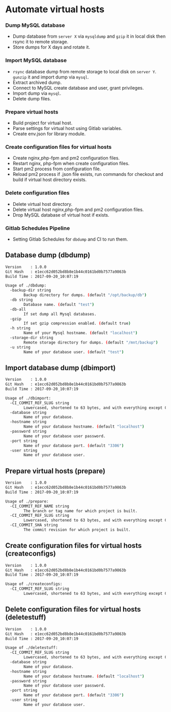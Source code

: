 # Automate virtual hosts

### Dump MySQL database

- Dump database from `server X` via `mysqldump` and `gzip` it in local disk then rsync it to remote storage.
- Store dumps for X days and rotate it.

### Import MySQL database

- `rsync` database dump from remote storage to local disk on `server Y`. `gunzip` it and import dump via `mysql`.
- Extract archived dump.
- Connect to MySQL create database and user, grant privileges.
- Import dump via `mysql`.
- Delete dump files.

### Prepare virtual hosts

- Build project for virtual host.
- Parse settings for virtual host using Gitlab variables.
- Create env.json for library module.

### Create configuration files for virtual hosts

- Create nginx,php-fpm and pm2 configuration files.
- Restart nginx, php-fpm when create configuration files.
- Start pm2 process from configuration file.
- Reload pm2 process if .json file exists, run commands for checkout and build if virtual host directory exists.

### Delete configuration files

- Delete virtual host directory.
- Delete virtual host nginx,php-fpm and pm2 configuration files.
- Drop MySQL database of virtual host if exists. 

### Gitlab Schedules Pipeline

- Setting Gitlab Schedules for `dbdump` and CI to run them.

## Database dump (dbdump)

```bash
Version    : 1.0.0
Git Hash   : e1ecc62d052bd8b8e1b44c0161bd0b7577a9863b
Build Time : 2017-09-20_10:07:19

Usage of ./dbdump:
  -backup-dir string
    	Backup directory for dumps. (default "/opt/backup/db")
  -db string
    	Database name. (default "test")
  -db-all
    	If set dump all Mysql databases.
  -gzip
    	If set gzip compression enabled. (default true)
  -h string
    	Name of your Mysql hostname. (default "localhost")
  -storage-dir string
    	Remote storage directory for dumps. (default "/mnt/backup")
  -u string
    	Name of your database user. (default "test")
```

## Import database dump (dbimport)

```bash
Version    : 1.0.0
Git Hash   : e1ecc62d052bd8b8e1b44c0161bd0b7577a9863b
Build Time : 2017-09-20_10:07:19

Usage of ./dbimport:
  -CI_COMMIT_REF_SLUG string
    	Lowercased, shortened to 63 bytes, and with everything except 0-9 and a-z replaced with -. No leading / trailing -. Use in URLs, host names and domain names.
  -database string
    	Name of your database.
  -hostname string
    	Name of your database hostname. (default "localhost")
  -password string
    	Name of your database user password.
  -port string
    	Name of your database port. (default "3306")
  -user string
    	Name of your database user.
```

## Prepare virtual hosts (prepare)

```bash
Version    : 1.0.0
Git Hash   : e1ecc62d052bd8b8e1b44c0161bd0b7577a9863b
Build Time : 2017-09-20_10:07:19

Usage of ./prepare:
  -CI_COMMIT_REF_NAME string
    	The branch or tag name for which project is built.
  -CI_COMMIT_REF_SLUG string
    	Lowercased, shortened to 63 bytes, and with everything except 0-9 and a-z replaced with -. No leading / trailing -. Use in URLs, host names and domain names.
  -CI_COMMIT_SHA string
    	The commit revision for which project is built.
```

## Create configuration files for virtual hosts (createconfigs)

```bash
Version    : 1.0.0
Git Hash   : e1ecc62d052bd8b8e1b44c0161bd0b7577a9863b
Build Time : 2017-09-20_10:07:19

Usage of ./createconfigs:
  -CI_COMMIT_REF_SLUG string
    	Lowercased, shortened to 63 bytes, and with everything except 0-9 and a-z replaced with -. No leading / trailing -. Use in URLs, host names and domain names.    	
```

## Delete configuration files for virtual hosts (deletestuff)

```bash
Version    : 1.0.0
Git Hash   : e1ecc62d052bd8b8e1b44c0161bd0b7577a9863b
Build Time : 2017-09-20_10:07:19

Usage of ./deletestuff:
  -CI_COMMIT_REF_SLUG string
    	Lowercased, shortened to 63 bytes, and with everything except 0-9 and a-z replaced with -. No leading / trailing -. Use in URLs, host names and domain names.
  -database string
    	Name of your database.
  -hostname string
    	Name of your database hostname. (default "localhost")
  -password string
    	Name of your database user password.
  -port string
    	Name of your database port. (default "3306")
  -user string
    	Name of your database user.
```
